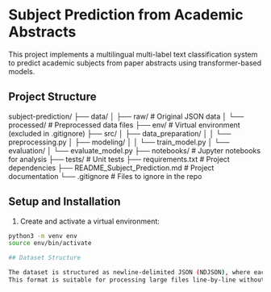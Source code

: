 # Subject Prediction from Academic Abstracts

This project implements a multilingual multi-label text classification system to predict academic subjects from paper abstracts using transformer-based models.

## Project Structure

subject-prediction/
├── data/
│ ├── raw/ # Original JSON data
│ └── processed/ # Preprocessed data files
├── env/ # Virtual environment (excluded in .gitignore)
├── src/
│ ├── data_preparation/
│ │ └── preprocessing.py
│ ├── modeling/
│ │ └── train_model.py
│ └── evaluation/
│ └── evaluate_model.py
├── notebooks/ # Jupyter notebooks for analysis
├── tests/ # Unit tests
├── requirements.txt # Project dependencies
├── README_Subject_Prediction.md # Project documentation
└── .gitignore # Files to ignore in the repo

## Setup and Installation

1. Create and activate a virtual environment:

```bash
python3 -m venv env
source env/bin/activate 

## Dataset Structure

The dataset is structured as newline-delimited JSON (NDJSON), where each line is a separate JSON object. 
This format is suitable for processing large files line-by-line without loading the entire dataset into memory.

